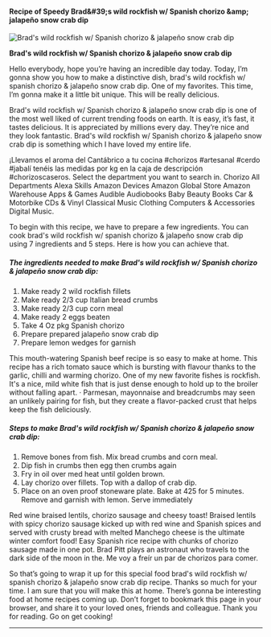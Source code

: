             

#### Recipe of Speedy Brad&amp;#39;s wild rockfish w/ Spanish chorizo &amp;amp; jalapeño snow crab dip

![Brad's wild rockfish w/ Spanish chorizo &amp; jalapeño snow crab dip](https://img-global.cpcdn.com/recipes/f5449bce717b7d4a/751x532cq70/brads-wild-rockfish-w-spanish-chorizo-jalapeno-snow-crab-dip-recipe-main-photo.jpg)

**Brad's wild rockfish w/ Spanish chorizo &amp; jalapeño snow crab dip**

Hello everybody, hope you’re having an incredible day today. Today, I’m gonna show you how to make a distinctive dish, brad's wild rockfish w/ spanish chorizo & jalapeño snow crab dip. One of my favorites. This time, I’m gonna make it a little bit unique. This will be really delicious.

Brad's wild rockfish w/ Spanish chorizo & jalapeño snow crab dip is one of the most well liked of current trending foods on earth. It is easy, it’s fast, it tastes delicious. It is appreciated by millions every day. They’re nice and they look fantastic. Brad's wild rockfish w/ Spanish chorizo & jalapeño snow crab dip is something which I have loved my entire life.

¡Llevamos el aroma del Cantábrico a tu cocina #chorizos #artesanal #cerdo #jabalí tenéis las medidas por kg en la caja de descripción #chorizoscaseros. Select the department you want to search in. Chorizo All Departments Alexa Skills Amazon Devices Amazon Global Store Amazon Warehouse Apps & Games Audible Audiobooks Baby Beauty Books Car & Motorbike CDs & Vinyl Classical Music Clothing Computers & Accessories Digital Music.

To begin with this recipe, we have to prepare a few ingredients. You can cook brad's wild rockfish w/ spanish chorizo & jalapeño snow crab dip using 7 ingredients and 5 steps. Here is how you can achieve that.

##### The ingredients needed to make Brad's wild rockfish w/ Spanish chorizo & jalapeño snow crab dip:

1.  Make ready 2 wild rockfish fillets
2.  Make ready 2/3 cup Italian bread crumbs
3.  Make ready 2/3 cup corn meal
4.  Make ready 2 eggs beaten
5.  Take 4 Oz pkg Spanish chorizo
6.  Prepare prepared jalapeño snow crab dip
7.  Prepare lemon wedges for garnish

This mouth-watering Spanish beef recipe is so easy to make at home. This recipe has a rich tomato sauce which is bursting with flavour thanks to the garlic, chilli and warming chorizo. One of my new favorite fishes is rockfish. It's a nice, mild white fish that is just dense enough to hold up to the broiler without falling apart. · Parmesan, mayonnaise and breadcrumbs may seen an unlikely pairing for fish, but they create a flavor-packed crust that helps keep the fish deliciously.

##### Steps to make Brad's wild rockfish w/ Spanish chorizo & jalapeño snow crab dip:

1.  Remove bones from fish. Mix bread crumbs and corn meal.
2.  Dip fish in crumbs then egg then crumbs again
3.  Fry in oil over med heat until golden brown.
4.  Lay chorizo over fillets. Top with a dallop of crab dip.
5.  Place on an oven proof stoneware plate. Bake at 425 for 5 minutes. Remove and garnish with lemon. Serve immediately

Red wine braised lentils, chorizo sausage and cheesy toast! Braised lentils with spicy chorizo sausage kicked up with red wine and Spanish spices and served with crusty bread with melted Manchego cheese is the ultimate winter comfort food! Easy Spanish rice recipe with chunks of chorizo sausage made in one pot. Brad Pitt plays an astronaut who travels to the dark side of the moon in the. Me voy a freír un par de chorizos para comer.

So that’s going to wrap it up for this special food brad's wild rockfish w/ spanish chorizo & jalapeño snow crab dip recipe. Thanks so much for your time. I am sure that you will make this at home. There’s gonna be interesting food at home recipes coming up. Don’t forget to bookmark this page in your browser, and share it to your loved ones, friends and colleague. Thank you for reading. Go on get cooking!

* * *